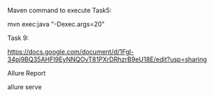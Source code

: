 Maven command to execute Task5:

mvn exec:java "-Dexec.args=20"


Task 9:

https://docs.google.com/document/d/1Fgl-34pj9BQ35AHFl9EyNNQOvT81PXrDRhzrB9eU18E/edit?usp=sharing


Allure Report

allure serve